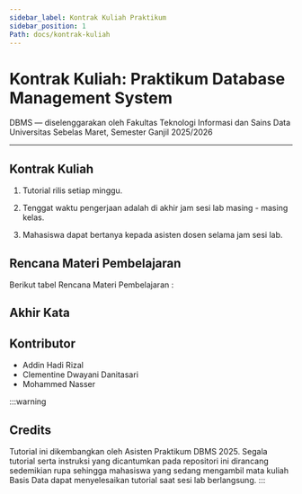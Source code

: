 ```yaml
---
sidebar_label: Kontrak Kuliah Praktikum
sidebar_position: 1
Path: docs/kontrak-kuliah
---
```


# Kontrak Kuliah: Praktikum Database Management System

DBMS — diselenggarakan oleh Fakultas Teknologi Informasi dan Sains Data Universitas Sebelas Maret, Semester Ganjil 2025/2026

---

## Kontrak Kuliah
1. Tutorial rilis setiap minggu.

2. Tenggat waktu pengerjaan adalah di akhir jam sesi lab masing - masing kelas.

3. Mahasiswa dapat bertanya kepada asisten dosen selama jam sesi lab.

<!-- 4. Perhatikan rubrik penilaian yang tersedia di setiap slot submisi tutorial untuk mendapatkan nilai sempurna. -->

## Rencana Materi Pembelajaran

Berikut tabel Rencana Materi Pembelajaran :

<!-- | **_Pertemuan_**    | **_Topik_**                                             |
| ------------------ | ------------------------------------------------------- |
| **Pertemuan - 1**  | Introduction to DBMS Lab & Setting up Tools             |
| **Pertemuan - 2**  | Building a Simple Database                              |
| **Pertemuan - 3**  | CSS                                                     |
| **Pertemuan - 4**  | Javascript                                              |
| **Pertemuan - 5**  | JQuery                                                  |
| **Pertemuan - 6**  | Ajax                                                    |
| **Pertemuan - 7**  | PHP Native & Database MySQL                             |
| **Pertemuan - 8**  | OOP (Object Oriented Programming) + Form Validation     |
| **Pertemuan - 9**  | Session & Cookie                                        |
| **Pertemuan - 10** | Laravel 1 (MVC Routes)                                  |
| **Pertemuan - 11** | Laravel 2 (Migration Seeder Factory) & (Authentication) |
| **Pertemuan - 12** | Laravel 3 (Create, Read, Update, Delete)                |
| **Pertemuan - 13** | Laravel 4 (Search Function)                             |
| **Pertemuan - 14** | Checking Tugas Besar dan Pengumpulan Akhir Tugas        | -->

<!-- **Catatan:**

-  -->

## Akhir Kata

<!-- Selamat, ya! Kamu sudah menyelesaikan tutorial tentang instalasi aplikasi sql server dan instalasi aplikasi ssms dan memahami rencana pembelajaran untuk praktikum _DBMS_ semester ini 🔥. -->

<!-- 
:::info
## Referensi Tambahan

- [About pull request merges](https://docs.github.com/en/pull-requests/collaborating-with-pull-requests/incorporating-changes-from-a-pull-request/about-pull-request-merges)
- [Resolving a merge conflict on GitHub](https://docs.github.com/en/pull-requests/collaborating-with-pull-requests/addressing-merge-conflicts/resolving-a-merge-conflict-on-github)
::: -->

## Kontributor

- Addin Hadi Rizal
- Clementine Dwayani Danitasari
- Mohammed Nasser

:::warning
## Credits

Tutorial ini dikembangkan oleh Asisten Praktikum DBMS 2025. Segala tutorial serta instruksi yang dicantumkan pada repositori ini dirancang sedemikian rupa sehingga mahasiswa yang sedang mengambil mata kuliah Basis Data dapat menyelesaikan tutorial saat sesi lab berlangsung.
:::